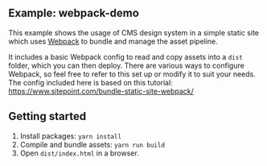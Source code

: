 ## Example: webpack-demo

This example shows the usage of CMS design system in a simple static site which uses [Webpack](https://webpack.js.org) to bundle and manage the asset pipeline.

It includes a basic Webpack config to read and copy assets into a `dist` folder, which you can then deploy. There are various ways to configure Webpack, so feel free to refer to this set up or modify it to suit your needs. The config included here is based on this tutorial: https://www.sitepoint.com/bundle-static-site-webpack/

## Getting started

1. Install packages: `yarn install`
1. Compile and bundle assets: `yarn run build`
1. Open `dist/index.html` in a browser.

